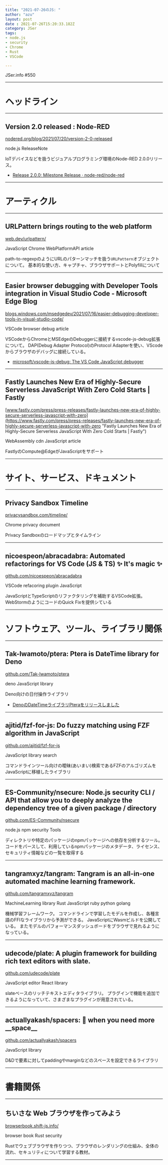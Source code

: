 ```yaml
---
title: "2021-07-26のJS: "
author: "azu"
layout: post
date : 2021-07-26T15:20:33.182Z
category: JSer
tags:
- node.js
- security
- Chrome
- Rust
- VSCode

---
```


JSer.info #550

----

<h1 class="site-genre">ヘッドライン</h1>

----

## Version 2.0 released : Node-RED
[nodered.org/blog/2021/07/20/version-2-0-released](https://nodered.org/blog/2021/07/20/version-2-0-released "Version 2.0 released : Node-RED")
<p class="jser-tags jser-tag-icon"><span class="jser-tag">node.js</span> <span class="jser-tag">ReleaseNote</span></p>

IoTデバイスなどを扱うビジュアルプログラミング環境のNode-RED 2.0.0リリース。

- [Release 2.0.0: Milestone Release · node-red/node-red](https://github.com/node-red/node-red/releases/tag/2.0.0 "Release 2.0.0: Milestone Release · node-red/node-red")

----
<h1 class="site-genre">アーティクル</h1>

----

## URLPattern brings routing to the web platform
[web.dev/urlpattern/](https://web.dev/urlpattern/ "URLPattern brings routing to the web platform")
<p class="jser-tags jser-tag-icon"><span class="jser-tag">JavaScript</span> <span class="jser-tag">Chrome</span> <span class="jser-tag">WebPlatformAPI</span> <span class="jser-tag">article</span></p>

path-to-regexpのようにURLのパターンマッチを扱う`URLPattern`オブジェクトについて。
基本的な使い方、キャプチャ、ブラウザサポートとPolyfillについて


----

## Easier browser debugging with Developer Tools integration in Visual Studio Code - Microsoft Edge Blog
[blogs.windows.com/msedgedev/2021/07/16/easier-debugging-developer-tools-in-visual-studio-code/](https://blogs.windows.com/msedgedev/2021/07/16/easier-debugging-developer-tools-in-visual-studio-code/ "Easier browser debugging with Developer Tools integration in Visual Studio Code - Microsoft Edge Blog")
<p class="jser-tags jser-tag-icon"><span class="jser-tag">VSCode</span> <span class="jser-tag">browser</span> <span class="jser-tag">debug</span> <span class="jser-tag">article</span></p>

VSCodeからChromeとMSEdgeのDebuggerに接続するvscode-js-debug拡張について。
DAP(Debug Adapter Protocol)のProtocol Adapterを使い、VScodeからブラウザのデバッグに接続している。

- [microsoft/vscode-js-debug: The VS Code JavaScript debugger](https://github.com/microsoft/vscode-js-debug "microsoft/vscode-js-debug: The VS Code JavaScript debugger")

----

## Fastly Launches New Era of Highly-Secure Serverless JavaScript With Zero Cold Starts | Fastly
[www.fastly.com/press/press-releases/fastly-launches-new-era-of-highly-secure-serverless-javascript-with-zero](https://www.fastly.com/press/press-releases/fastly-launches-new-era-of-highly-secure-serverless-javascript-with-zero "Fastly Launches New Era of Highly-Secure Serverless JavaScript With Zero Cold Starts | Fastly")
<p class="jser-tags jser-tag-icon"><span class="jser-tag">WebAssembly</span> <span class="jser-tag">cdn</span> <span class="jser-tag">JavaScript</span> <span class="jser-tag">article</span></p>

FastlyのCompute@EdgeがJavaScriptをサポート


----
<h1 class="site-genre">サイト、サービス、ドキュメント</h1>

----

## Privacy Sandbox Timeline
[privacysandbox.com/timeline/](https://privacysandbox.com/timeline/ "Privacy Sandbox Timeline")
<p class="jser-tags jser-tag-icon"><span class="jser-tag">Chrome</span> <span class="jser-tag">privacy</span> <span class="jser-tag">document</span></p>

Privacy Sandboxのロードマップとタイムライン


----

## nicoespeon/abracadabra: Automated refactorings for VS Code (JS &amp; TS) ✨ It&#039;s magic ✨
[github.com/nicoespeon/abracadabra](https://github.com/nicoespeon/abracadabra "nicoespeon/abracadabra: Automated refactorings for VS Code (JS &amp; TS) ✨ It&#039;s magic ✨")
<p class="jser-tags jser-tag-icon"><span class="jser-tag">VSCode</span> <span class="jser-tag">refacoring</span> <span class="jser-tag">plugin</span> <span class="jser-tag">JavaScript</span></p>

JavaScriptとTypeScriptのリファクタリングを補助するVSCode拡張。
WebStormのようにコードのQuick Fixを提供シている


----
<h1 class="site-genre">ソフトウェア、ツール、ライブラリ関係</h1>

----

## Tak-Iwamoto/ptera: Ptera is DateTime library for Deno
[github.com/Tak-Iwamoto/ptera](https://github.com/Tak-Iwamoto/ptera "Tak-Iwamoto/ptera: Ptera is DateTime library for Deno")
<p class="jser-tags jser-tag-icon"><span class="jser-tag">deno</span> <span class="jser-tag">JavaScript</span> <span class="jser-tag">library</span></p>

Deno向けの日付操作ライブラリ

- [DenoのDateTimeライブラリPteraをリリースしました](https://zenn.dev/tak_iwamoto/articles/8b32b27bd577b1 "DenoのDateTimeライブラリPteraをリリースしました")

----

## ajitid/fzf-for-js: Do fuzzy matching using FZF algorithm in JavaScript
[github.com/ajitid/fzf-for-js](https://github.com/ajitid/fzf-for-js "ajitid/fzf-for-js: Do fuzzy matching using FZF algorithm in JavaScript")
<p class="jser-tags jser-tag-icon"><span class="jser-tag">JavaScript</span> <span class="jser-tag">library</span> <span class="jser-tag">search</span></p>

コマンドラインツール向けの曖昧(あいまい)検索であるFZFのアルゴリズムをJavaScriptに移植したライブラリ


----

## ES-Community/nsecure: Node.js security CLI / API that allow you to deeply analyze the dependency tree of a given package / directory
[github.com/ES-Community/nsecure](https://github.com/ES-Community/nsecure "ES-Community/nsecure: Node.js security CLI / API that allow you to deeply analyze the dependency tree of a given package / directory")
<p class="jser-tags jser-tag-icon"><span class="jser-tag">node.js</span> <span class="jser-tag">npm</span> <span class="jser-tag">security</span> <span class="jser-tag">Tools</span></p>

ディレクトリや特定のパッケージのnpmパッケージへの依存を分析するツール。
コードをパースして、利用しているnpmパッケージのメタデータ、ライセンス、セキュリティ情報などの一覧を取得する


----

## tangramxyz/tangram: Tangram is an all-in-one automated machine learning framework.
[github.com/tangramxyz/tangram](https://github.com/tangramxyz/tangram "tangramxyz/tangram: Tangram is an all-in-one automated machine learning framework.")
<p class="jser-tags jser-tag-icon"><span class="jser-tag">MachineLearning</span> <span class="jser-tag">library</span> <span class="jser-tag">Rust</span> <span class="jser-tag">JavaScript</span> <span class="jser-tag">ruby </span> <span class="jser-tag">python</span> <span class="jser-tag">golang</span></p>

機械学習フレームワーク。
コマンドラインで学習したモデルを作成し、各種言語のFFIなライブラリから予測ができる。
JavaScriptにWasmビルドを公開している。
またモデルのパフォーマンスダッシュボードをブラウザで見れるようになっている。


----

## udecode/plate: A plugin framework for building rich text editors with slate.
[github.com/udecode/plate](https://github.com/udecode/plate "udecode/plate: A plugin framework for building rich text editors with slate.")
<p class="jser-tags jser-tag-icon"><span class="jser-tag">JavaScript</span> <span class="jser-tag">editor</span> <span class="jser-tag">React</span> <span class="jser-tag">library</span></p>

slateベースのリッチテキストエディタライブラリ。
プラグインで機能を追加できるようになっていて、さまざまなプラグインが用意されている。


----

## actuallyakash/spacers: 🔳 when you need more \_\_space\_\_
[github.com/actuallyakash/spacers](https://github.com/actuallyakash/spacers "actuallyakash/spacers: 🔳 when you need more \_\_space\_\_")
<p class="jser-tags jser-tag-icon"><span class="jser-tag">JavaScript</span> <span class="jser-tag">library</span></p>

D&Dで要素に対してpaddingやmarginなどのスペースを設定できるライブラリ


----
<h1 class="site-genre">書籍関係</h1>

----

## ちいさな Web ブラウザを作ってみよう
[browserbook.shift-js.info/](https://browserbook.shift-js.info/ "ちいさな Web ブラウザを作ってみよう")
<p class="jser-tags jser-tag-icon"><span class="jser-tag">browser</span> <span class="jser-tag">book</span> <span class="jser-tag">Rust</span> <span class="jser-tag">security</span></p>

Rustでウェブブラウザを作りつつ、ブラウザのレンダリングの仕組み、全体の流れ、セキュリティについて学習する教材。


----
